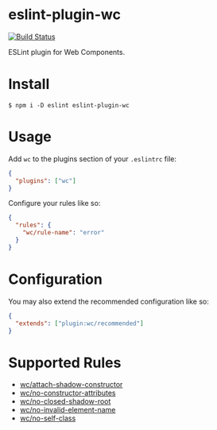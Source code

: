 # eslint-plugin-wc

[![Build Status](https://travis-ci.com/43081j/eslint-plugin-wc.svg?branch=master)](https://travis-ci.com/43081j/eslint-plugin-wc)

ESLint plugin for Web Components.

# Install

```
$ npm i -D eslint eslint-plugin-wc
```

# Usage

Add `wc` to the plugins section of your `.eslintrc` file:

```json
{
  "plugins": ["wc"]
}
```

Configure your rules like so:

```json
{
  "rules": {
    "wc/rule-name": "error"
  }
}
```

# Configuration

You may also extend the recommended configuration like so:

```json
{
  "extends": ["plugin:wc/recommended"]
}
```

# Supported Rules

- [wc/attach-shadow-constructor](docs/rules/attach-shadow-constructor.md)
- [wc/no-constructor-attributes](docs/rules/no-constructor-attributes.md)
- [wc/no-closed-shadow-root](docs/rules/no-closed-shadow-root.md)
- [wc/no-invalid-element-name](docs/rules/no-invalid-element-name.md)
- [wc/no-self-class](docs/rules/no-self-class.md)
